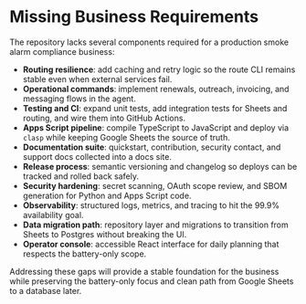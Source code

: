 # Missing Business Requirements

The repository lacks several components required for a production smoke alarm compliance business:

- **Routing resilience**: add caching and retry logic so the route CLI remains stable even when external services fail.
- **Operational commands**: implement renewals, outreach, invoicing, and messaging flows in the agent.
- **Testing and CI**: expand unit tests, add integration tests for Sheets and routing, and wire them into GitHub Actions.
- **Apps Script pipeline**: compile TypeScript to JavaScript and deploy via `clasp` while keeping Google Sheets the source of truth.
- **Documentation suite**: quickstart, contribution, security contact, and support docs collected into a docs site.
- **Release process**: semantic versioning and changelog so deploys can be tracked and rolled back safely.
- **Security hardening**: secret scanning, OAuth scope review, and SBOM generation for Python and Apps Script code.
- **Observability**: structured logs, metrics, and tracing to hit the 99.9% availability goal.
- **Data migration path**: repository layer and migrations to transition from Sheets to Postgres without breaking the UI.
- **Operator console**: accessible React interface for daily planning that respects the battery-only scope.

Addressing these gaps will provide a stable foundation for the business while preserving the battery-only focus and clean path from Google Sheets to a database later.

